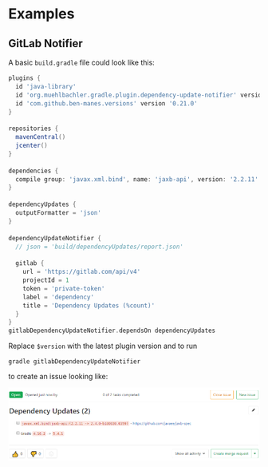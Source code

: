# Examples

## GitLab Notifier

A basic `build.gradle` file could look like this:

```groovy
plugins {
  id 'java-library'
  id 'org.muehlbachler.gradle.plugin.dependency-update-notifier' version "$version"
  id 'com.github.ben-manes.versions' version '0.21.0'
}

repositories {
  mavenCentral()
  jcenter()
}

dependencies {
  compile group: 'javax.xml.bind', name: 'jaxb-api', version: '2.2.11'
}

dependencyUpdates {
  outputFormatter = 'json'
}

dependencyUpdateNotifier {
  // json = 'build/dependencyUpdates/report.json'
  
  gitlab {
    url = 'https://gitlab.com/api/v4'
    projectId = 1
    token = 'private-token'
    label = 'dependency'
    title = 'Dependency Updates (%count)'
  }
}
gitlabDependencyUpdateNotifier.dependsOn dependencyUpdates
```

Replace `$version` with the latest plugin version and to run

```
gradle gitlabDependencyUpdateNotifier
```

to create an issue looking like:

![Created Issue](images/issue.png)
